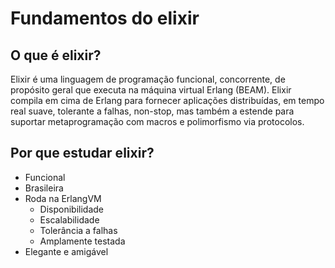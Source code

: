 # Fundamentos do elixir
## O que é elixir?
Elixir é uma linguagem de programação funcional, concorrente, de propósito geral que executa na máquina virtual Erlang (BEAM). Elixir compila em cima de Erlang para fornecer aplicações distribuídas, em tempo real suave, tolerante a falhas, non-stop, mas também a estende para suportar metaprogramação com macros e polimorfismo via protocolos.

## Por que estudar elixir?
- Funcional
- Brasileira
- Roda na ErlangVM
    - Disponibilidade
    - Escalabilidade
    - Tolerância a falhas
    - Amplamente testada
- Elegante e amigável